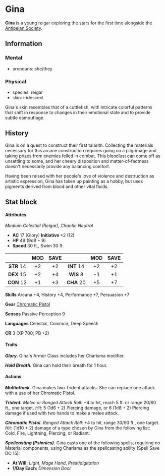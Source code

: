 # Gina

**Gina** is a young reigar exploring the stars for the first time alongside the [Antipelan Society](../antipelan-society.md).

## Information

### Mental

- pronouns: she/they

### Physical

- species: reigar
- skin: iridescent

Gina's skin resembles that of a cuttlefish, with intricate colorful patterns that shift in response to changes in their emotional state and to provide subtle camouflage.

## History

Gina is on a quest to construct their first talarith. Collecting the materials necessary for this arcane construction requires going on a pilgrimage and taking prizes from enemies felled in combat. This bloodlust can come off as unsettling to some, and her cheery disposition and matter-of-factness doesn't necessarily provide any balancing comfort.

Having been raised with her people's love of violence and destruction as artistic expression, Gina has taken up painting as a hobby, but uses pigments derived from blood and other vital fluids.

## Stat block

#### Attributes

_Medium Celestial (Reigar), Chaotic Neutral_

- **AC** 17 (Glory) **Initiative** +2 (12)
- **HP** 49 (9d8 + 9)
- **Speed** 30 ft., Swim 30 ft.

|            | MOD | SAVE |            | MOD | SAVE |
|:----------:|:---:|:----:|:----------:|:---:|:----:|
| **STR** 14 | +2  | +2   | **INT** 14 | +2  | +2   |
| **DEX** 15 | +2  | +4   | **WIS** 8  | -1  | +1   |
| **CON** 12 | +1  | +3   | **CHA** 20 | +5  | +7   |

**Skills** Arcana +4, History +4, Performance +7, Persuasion +7

**Gear** [Chromatic Pistol](../../../../ch-6-mote-treasures/magic-items/chromatic-pistol.md)

**Senses** Passive Perception 9

**Languages** Celestial, Common, Deep Speech

**CR** 3 (XP 700; PB +2)

#### Traits

_**Glory.**_ Gina's Armor Class includes her Charisma modifier.

_**Hold Breath.**_ Gina can hold their breath for 1 hour.

#### Actions

_**Multiattack.**_ Gina makes two Trident attacks. She can replace one attack with a use of her Chromatic Pistol.

_**Trident.** Melee or Ranged Attack Roll:_ +4 to hit, reach 5 ft. or range 20/60 ft., one target. _Hit:_ 5 (1d6 + 2) Piercing damage, or 6 (1d8 + 2) Piercing damage if used with two hands to make a melee attack.

_**Chromatic Pistol.** Ranged Attack Roll:_ +4 to hit, range 30/90 ft., one target. _Hit:_ (1d10 + 2) damage of a type chosen by Gina from the following list: Cold, Fire, Lightning, Piercing, or Radiant.

_**Spellcasting (Psionics).**_ Gina casts one of the following spells, requiring no Material components, using Charisma as the spellcasting ability (Spell Save DC 15):

- **At Will:** _Light_, _Mage Hand_, _Prestidigitation_
- **1/Day Each:** _Dimension Door_
